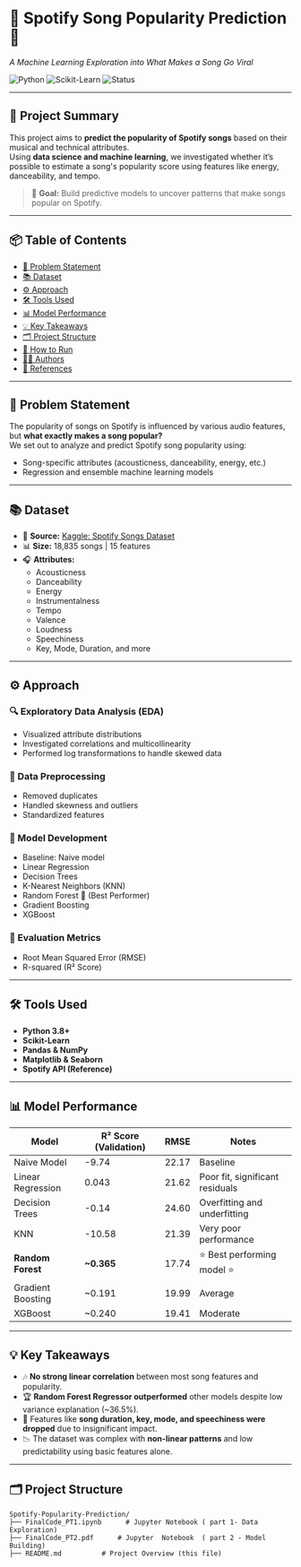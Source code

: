 # 🎵 Spotify Song Popularity Prediction 🎵  
*A Machine Learning Exploration into What Makes a Song Go Viral*  

![Python](https://img.shields.io/badge/Python-3.8%2B-blue?logo=python&logoColor=white) 
![Scikit-Learn](https://img.shields.io/badge/Scikit--Learn-Modeling-orange?logo=Scikit-Learn&logoColor=white) 
![Status](https://img.shields.io/badge/Project-Completed-brightgreen)  

---

## 🚀 Project Summary
This project aims to **predict the popularity of Spotify songs** based on their musical and technical attributes.  
Using **data science and machine learning**, we investigated whether it’s possible to estimate a song's popularity score using features like energy, danceability, and tempo.

> 🎯 **Goal:** Build predictive models to uncover patterns that make songs popular on Spotify.

---

## 📦 Table of Contents
- [🎯 Problem Statement](#-problem-statement)
- [📚 Dataset](#-dataset)
- [⚙️ Approach](#️-approach)
- [🛠️ Tools Used](#️-tools-used)
- [📊 Model Performance](#-model-performance)
- [💡 Key Takeaways](#-key-takeaways)
- [🗂️ Project Structure](#️-project-structure)
- [🚀 How to Run](#-how-to-run)
- [👩‍💻 Authors](#-authors)
- [📄 References](#-references)

---

## 🎯 Problem Statement
The popularity of songs on Spotify is influenced by various audio features, but **what exactly makes a song popular?**  
We set out to analyze and predict Spotify song popularity using:
- Song-specific attributes (acousticness, danceability, energy, etc.)
- Regression and ensemble machine learning models

---

## 📚 Dataset
- 📂 **Source:** [Kaggle: Spotify Songs Dataset](https://www.kaggle.com/datasets/edalrami/19000-spotify-songs)
- 📊 **Size:** 18,835 songs | 15 features
- 🎧 **Attributes:**
  - Acousticness
  - Danceability
  - Energy
  - Instrumentalness
  - Tempo
  - Valence
  - Loudness
  - Speechiness
  - Key, Mode, Duration, and more

---

## ⚙️ Approach
### 🔍 Exploratory Data Analysis (EDA)
- Visualized attribute distributions
- Investigated correlations and multicollinearity
- Performed log transformations to handle skewed data

### 🧹 Data Preprocessing
- Removed duplicates
- Handled skewness and outliers
- Standardized features

### 🧮 Model Development
- Baseline: Naive model
- Linear Regression
- Decision Trees
- K-Nearest Neighbors (KNN)
- Random Forest 🌟 (Best Performer)
- Gradient Boosting
- XGBoost

### 📐 Evaluation Metrics
- Root Mean Squared Error (RMSE)
- R-squared (R² Score)

---

## 🛠️ Tools Used
- **Python 3.8+**
- **Scikit-Learn**
- **Pandas & NumPy**
- **Matplotlib & Seaborn**
- **Spotify API (Reference)**

---

## 📊 Model Performance
| Model                | R² Score (Validation) | RMSE   | Notes                           |
|---------------------|------------------------|--------|---------------------------------|
| Naive Model          | -9.74                  | 22.17  | Baseline                       |
| Linear Regression    | 0.043                  | 21.62  | Poor fit, significant residuals |
| Decision Trees       | -0.14                  | 24.60  | Overfitting and underfitting    |
| KNN                  | -10.58                 | 21.39  | Very poor performance           |
| **Random Forest**    | **~0.365**             | 17.74  | ⭐ Best performing model ⭐      |
| Gradient Boosting    | ~0.191                 | 19.99  | Average                        |
| XGBoost              | ~0.240                 | 19.41  | Moderate                       |

---

## 💡 Key Takeaways
- 🎶 **No strong linear correlation** between most song features and popularity.
- 🏆 **Random Forest Regressor outperformed** other models despite low variance explanation (~36.5%).
- 🔎 Features like **song duration, key, mode, and speechiness were dropped** due to insignificant impact.
- 📉 The dataset was complex with **non-linear patterns** and low predictability using basic features alone.

---

## 🗂️ Project Structure
```plaintext
Spotify-Popularity-Prediction/
├── FinalCode_PT1.ipynb      # Jupyter Notebook ( part 1- Data Exploration)
├── FinalCode_PT2.pdf      # Jupyter  Notebook  ( part 2 - Model Building)
├── README.md          # Project Overview (this file)
